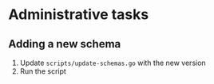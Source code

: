 # Administrative tasks

## Adding a new schema

1. Update `scripts/update-schemas.go` with the new version
2. Run the script